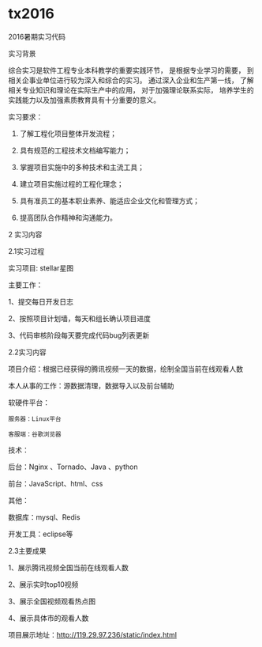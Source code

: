 # tx2016
2016暑期实习代码  

实习背景  

综合实习是软件工程专业本科教学的重要实践环节， 是根据专业学习的需要， 到相关企事业单位进行较为深入和综合的实习。 通过深入企业和生产第一线， 了解相关专业知识和理论在实际生产中的应用， 对于加强理论联系实际， 培养学生的实践能力以及加强素质教育具有十分重要的意义。  


实习要求：   

1.  了解工程化项目整体开发流程；  

2.  具有规范的工程技术文档编写能力；  

3.  掌握项目实施中的多种技术和主流工具；  

4.  建立项目实施过程的工程化理念；  

5.  具有准员工的基本职业素养、能适应企业文化和管理方式；  

6.  提高团队合作精神和沟通能力。  


2  实习内容  

2.1实习过程  

实习项目: stellar星图  


主要工作：  

1、提交每日开发日志  

2、按照项目计划墙，每天和组长确认项目进度    

3、代码审核阶段每天要完成代码bug列表更新  


2.2实习内容  

项目介绍：根据已经获得的腾讯视频一天的数据，绘制全国当前在线观看人数  

本人从事的工作：源数据清理，数据导入以及前台辅助  

软硬件平台：  

    服务器：Linux平台   
    
    客服端：谷歌浏览器	  
    
技术：  

后台：Nginx 、Tornado、Java 、python  

前台：JavaScript、html、css  

其他：  

数据库：mysql、Redis  

开发工具：eclipse等  


2.3主要成果  

1、展示腾讯视频全国当前在线观看人数   

2、展示实时top10视频  

3、展示全国视频观看热点图  

4、展示具体市的观看人数  

项目展示地址：http://119.29.97.236/static/index.html  


